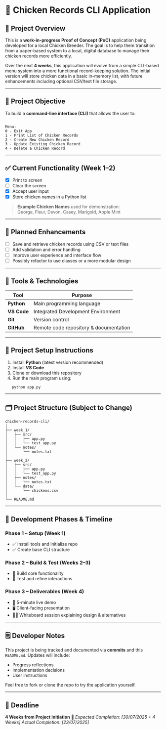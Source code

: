 # 🐔 Chicken Records CLI Application

## 📌 Project Overview

This is a **work-in-progress Proof of Concept (PoC)** application being developed for a local Chicken Breeder. The goal is to help them transition from a paper-based system to a local, digital database to manage their chicken records more efficiently.

Over the next **4 weeks**, this application will evolve from a simple CLI-based menu system into a more functional record-keeping solution. The initial version will store chicken data in a basic in-memory list, with future enhancements including optional CSV/text file storage.

---

## 🎯 Project Objective

To build a **command-line interface (CLI)** that allows the user to:

```

Menu:
0 - Exit App
1 - Print List of Chicken Records
2 - Create New Chicken Record
3 - Update Existing Chicken Record
4 - Delete a Chicken Record

````

---

## ✅ Current Functionality (Week 1–2)

- [x] Print to screen  
- [ ] Clear the screen  
- [x] Accept user input  
- [x] Store chicken names in a Python list  

> **Example Chicken Names** used for demonstration:  
> George, Fleur, Devon, Casey, Marigold, Apple Mint

---

## 🚧 Planned Enhancements

- [ ] Save and retrieve chicken records using CSV or text files  
- [ ] Add validation and error handling  
- [ ] Improve user experience and interface flow  
- [ ] Possibly refactor to use classes or a more modular design

---

## 🧰 Tools & Technologies

| Tool       | Purpose                            |
|------------|----------------------------------|
| **Python** | Main programming language         |
| **VS Code**| Integrated Development Environment|
| **Git**    | Version control                   |
| **GitHub** | Remote code repository & documentation |

---

## 📁 Project Setup Instructions

1. Install **Python** (latest version recommended)  
2. Install **VS Code**  
3. Clone or download this repository  
4. Run the main program using:  
```bash
   python app.py
````

---

## 🗂 Project Structure (Subject to Change)

```
chicken-records-cli/
│
├── week_1/
│   ├── src/
│   │   ├── app.py
│   │   └── test_app.py
│   └── notes/
│       └── notes.txt
│
├── week_2/
│   ├── src/
│   │   ├── app.py
│   │   └── test_app.py
│   ├── notes/
│   │   └── notes.txt
│   └── data/
│       └── chickens.csv
│
└── README.md
```

---

## 🧪 Development Phases & Timeline

### Phase 1 – Setup (Week 1)

* ✅ Install tools and initialize repo
* ✅ Create base CLI structure

### Phase 2 – Build & Test (Weeks 2–3)

* 🔧 Build core functionality
* 🧪 Test and refine interactions

### Phase 3 – Deliverables (Week 4)

* 🎥 5-minute live demo
* 🖥 Client-facing presentation
* 🧑‍🏫 Whiteboard session explaining design & alternatives

---

## 🗒️ Developer Notes

This project is being tracked and documented via **commits** and this `README.md`. Updates will include:

* Progress reflections
* Implementation decisions
* User instructions

Feel free to fork or clone the repo to try the application yourself.

---

## 📅 Deadline

**4 Weeks from Project Initiation**
📌 *Expected Completion: \[30/07/2025 + 4 Weeks]*
    *Actual Completion: \[23/07/2025]*
